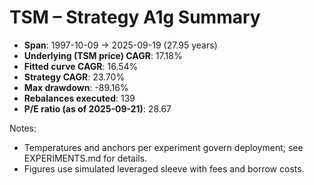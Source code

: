 # TSM – Strategy A1g Summary

- **Span**: 1997-10-09 → 2025-09-19 (27.95 years)
- **Underlying (TSM price) CAGR**: 17.18%
- **Fitted curve CAGR**: 16.54%
- **Strategy CAGR**: 23.70%
- **Max drawdown**: -89.16%
- **Rebalances executed**: 139
- **P/E ratio (as of 2025-09-21)**: 28.67

Notes:

- Temperatures and anchors per experiment govern deployment; see EXPERIMENTS.md for details.
- Figures use simulated leveraged sleeve with fees and borrow costs.

